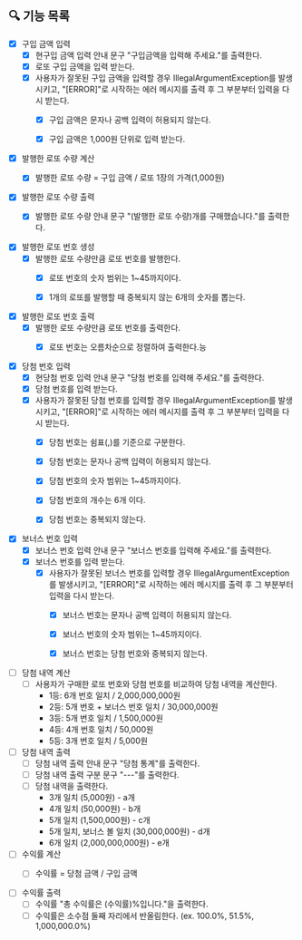 ## 🔍 기능 목록

- [x] 구입 금액 입력
    - [x] 현구입 금액 입력 안내 문구 "구입금액을 입력해 주세요."를 출력한다.
    - [x] 로또 구입 금액을 입력 받는다.
    - [x] 사용자가 잘못된 구입 금액을 입력할 경우 IllegalArgumentException를 발생시키고, "[ERROR]"로 시작하는 에러 메시지를 출력 후 그 부분부터 입력을 다시 받는다.
        - [x] 구입 금액은 문자나 공백 입력이 허용되지 않는다.
        - [x] 구입 금액은 1,000원 단위로 입력 받는다.


- [x] 발행한 로또 수량 계산
    - [x] 발행한 로또 수량 = 구입 금액 / 로또 1장의 가격(1,000원)


- [x] 발행한 로또 수량 출력
    - [x] 발행한 로또 수량 안내 문구 "(발행한 로또 수량)개를 구매했습니다."를 출력한다.


- [x] 발행한 로또 번호 생성
    - [x] 발행한 로또 수량만큼 로또 번호를 발행한다.
        - [x] 로또 번호의 숫자 범위는 1~45까지이다.
        - [x] 1개의 로또를 발행할 때 중복되지 않는 6개의 숫자를 뽑는다.


- [x] 발행한 로또 번호 출력
    - [x] 발행한 로또 수량만큼 로또 번호를 출력한다.
        - [x] 로또 번호는 오름차순으로 정렬하여 출력한다.능


- [x] 당첨 번호 입력
    - [x] 현당첨 번호 입력 안내 문구 "당첨 번호를 입력해 주세요."를 출력한다.
    - [x] 당첨 번호를 입력 받는다.
    - [x] 사용자가 잘못된 당첨 번호를 입력할 경우 IllegalArgumentException를 발생시키고, "[ERROR]"로 시작하는 에러 메시지를 출력 후 그 부분부터 입력을 다시 받는다.
        - [x] 당첨 번호는 쉼표(,)를 기준으로 구분한다.
        - [x] 당첨 번호는 문자나 공백 입력이 허용되지 않는다.
        - [x] 당첨 번호의 숫자 범위는 1~45까지이다.
        - [x] 당첨 번호의 개수는 6개 이다.
        - [x] 당첨 번호는 중복되지 않는다.


- [x] 보너스 번호 입력
    - [x] 보너스 번호 입력 안내 문구 "보너스 번호를 입력해 주세요."를 출력한다.
    - [x] 보너스 번호를 입력 받는다.
        - [x] 사용자가 잘못된 보너스 번호를 입력할 경우 IllegalArgumentException를 발생시키고, "[ERROR]"로 시작하는 에러 메시지를 출력 후 그 부분부터 입력을 다시 받는다.
            - [x] 보너스 번호는 문자나 공백 입력이 허용되지 않는다.
            - [x] 보너스 번호의 숫자 범위는 1~45까지이다.
            - [x] 보너스 번호는 당첨 번호와 중복되지 않는다.


- [ ] 당첨 내역 계산
    - [ ] 사용자가 구매한 로또 번호와 당첨 번호를 비교하여 당첨 내역을 계산한다.
        - 1등: 6개 번호 일치 / 2,000,000,000원
        - 2등: 5개 번호 + 보너스 번호 일치 / 30,000,000원
        - 3등: 5개 번호 일치 / 1,500,000원
        - 4등: 4개 번호 일치 / 50,000원
        - 5등: 3개 번호 일치 / 5,000원


- [ ] 당첨 내역 출력
    - [ ] 당첨 내역 출력 안내 문구 "당첨 통계"를 출력한다.
    - [ ] 당첨 내역 출력 구분 문구 "---"를 출력한다.
    - [ ] 당첨 내역을 출력한다.
        - 3개 일치 (5,000원) - a개
        - 4개 일치 (50,000원) - b개
        - 5개 일치 (1,500,000원) - c개
        - 5개 일치, 보너스 볼 일치 (30,000,000원) - d개
        - 6개 일치 (2,000,000,000원) - e개


- [ ] 수익률 계산
    - [ ] 수익률 = 당첨 금액 / 구입 금액


- [ ] 수익률 출력
    - [ ] 수익률 "총 수익률은 (수익률)%입니다."을 출력한다.
    - [ ] 수익률은 소수점 둘째 자리에서 반올림한다. (ex. 100.0%, 51.5%, 1,000,000.0%)
